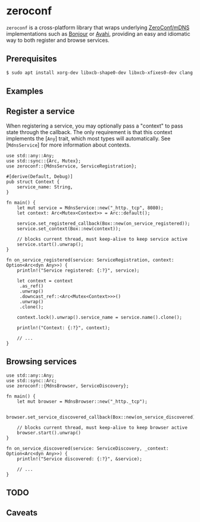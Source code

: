 # zeroconf

`zeroconf` is a cross-platform library that wraps underlying [ZeroConf/mDNS] implementations
such as [Bonjour] or [Avahi], providing an easy and idiomatic way to both register and
browse services.

[ZeroConf/mDNS]: https://en.wikipedia.org/wiki/Zero-configuration_networking
[Bonjour]: https://en.wikipedia.org/wiki/Bonjour_(software)
[Avahi]: https://en.wikipedia.org/wiki/Avahi_(software)

## Prerequisites

```bash
$ sudo apt install xorg-dev libxcb-shape0-dev libxcb-xfixes0-dev clang
```

## Examples

 ## Register a service

 When registering a service, you may optionally pass a "context" to pass state through the
 callback. The only requirement is that this context implements the [`Any`] trait, which most
 types will automatically. See [`MdnsService`] for more information about contexts.

```
use std::any::Any;
use std::sync::{Arc, Mutex};
use zeroconf::{MdnsService, ServiceRegistration};

#[derive(Default, Debug)]
pub struct Context {
    service_name: String,
}

fn main() {
    let mut service = MdnsService::new("_http._tcp", 8080);
    let context: Arc<Mutex<Context>> = Arc::default();

    service.set_registered_callback(Box::new(on_service_registered));
    service.set_context(Box::new(context));

    // blocks current thread, must keep-alive to keep service active
    service.start().unwrap();
}

fn on_service_registered(service: ServiceRegistration, context: Option<Arc<dyn Any>>) {
    println!("Service registered: {:?}", service);

    let context = context
     .as_ref()
     .unwrap()
     .downcast_ref::<Arc<Mutex<Context>>>()
     .unwrap()
     .clone();

    context.lock().unwrap().service_name = service.name().clone();

    println!("Context: {:?}", context);

    // ...
}
```

## Browsing services

```
use std::any::Any;
use std::sync::Arc;
use zeroconf::{MdnsBrowser, ServiceDiscovery};

fn main() {
    let mut browser = MdnsBrowser::new("_http._tcp");

    browser.set_service_discovered_callback(Box::new(on_service_discovered));

    // blocks current thread, must keep-alive to keep browser active
    browser.start().unwrap()
}

fn on_service_discovered(service: ServiceDiscovery, _context: Option<Arc<dyn Any>>) {
    println!("Service discovered: {:?}", &service);

    // ...
}
```

## TODO

## Caveats
